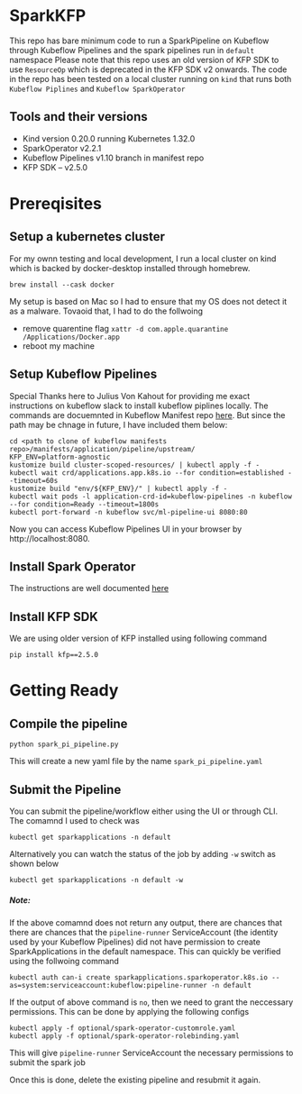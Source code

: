 # SparkKFP
This repo has bare minimum code to run a SparkPipeline on Kubeflow through Kubeflow Pipelines and the spark pipelines run in `default` namespace
Please note that this repo uses an old version of KFP SDK to use `ResourceOp` which is deprecated in the KFP SDK v2 onwards.
The code in the repo has been tested on a local  cluster running on `kind` that runs both `Kubeflow Piplines` and `Kubeflow SparkOperator`

## Tools and their versions
- Kind version 0.20.0 running Kubernetes 1.32.0
- SparkOperator v2.2.1
- Kubeflow Pipelines v1.10 branch in manifest repo 
- KFP SDK – v2.5.0


# Prereqisites
## Setup a kubernetes cluster
For my ownn testing and local development, I run a local cluster on kind which is backed by docker-desktop installed through homebrew.
```
brew install --cask docker
```

My setup is based on Mac so I had to ensure that my OS does not detect it as a malware. Tovaoid that, I had to do the follwoing
 - remove quarentine flag 
```xattr -d com.apple.quarantine /Applications/Docker.app```
 - reboot my machine

## Setup Kubeflow Pipelines
Special Thanks here to Julius Von Kahout for providing me exact instructions on kubeflow slack to install kubeflow piplines locally. 
The commands are docuemnted in Kubeflow Manifest repo [here](https://github.com/kubeflow/manifests/blob/master/applications/pipeline/upstream/README.md). But since the path may be chnage in future, I have included them below:
```
cd <path to clone of kubeflow manifests repo>/manifests/application/pipeline/upstream/
KFP_ENV=platform-agnostic
kustomize build cluster-scoped-resources/ | kubectl apply -f -
kubectl wait crd/applications.app.k8s.io --for condition=established --timeout=60s
kustomize build "env/${KFP_ENV}/" | kubectl apply -f -
kubectl wait pods -l application-crd-id=kubeflow-pipelines -n kubeflow --for condition=Ready --timeout=1800s
kubectl port-forward -n kubeflow svc/ml-pipeline-ui 8080:80
```
Now you can access Kubeflow Pipelines UI in your browser by http://localhost:8080.

## Install Spark Operator
The instructions are well documented [here](https://www.kubeflow.org/docs/components/spark-operator/getting-started/)

## Install KFP SDK
We are using older version of KFP installed using following command
```
pip install kfp==2.5.0
```

# Getting Ready
## Compile the pipeline
```
python spark_pi_pipeline.py
```
This will create a new yaml file by the name `spark_pi_pipeline.yaml`

## Submit the Pipeline
You can submit the pipeline/workflow either using the UI or through CLI.
The comamnd I used to check was 
```
kubectl get sparkapplications -n default
```
Alternatively you can watch the status of the job by adding `-w` switch as shown below
```
kubectl get sparkapplications -n default -w
```

##### Note:
If the above comamnd does not return any output, there are chances that there are chances that the `pipeline-runner` ServiceAccount (the identity used by your Kubeflow Pipelines) did not have permission to create SparkApplications in the default namespace.
This can quickly be verified using the follwoing command
```
kubectl auth can-i create sparkapplications.sparkoperator.k8s.io --as=system:serviceaccount:kubeflow:pipeline-runner -n default
```

If the output of above command is `no`, then we need to grant the neccessary permissions. This can be done by applying the following configs
```
kubectl apply -f optional/spark-operator-customrole.yaml
kubectl apply -f optional/spark-operator-rolebinding.yaml
```

This will give `pipeline-runner` ServiceAccount the necessary permissions to submit the spark job

Once this is done, delete the existing pipeline and resubmit it again. 

